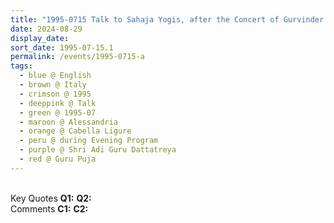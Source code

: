 ```yaml
---
title: "1995-0715 Talk to Sahaja Yogis, after the Concert of Gurvinder and Devinder Singh, during the Evening Program, the day before Guru Pūjā, Hangar, Cabella Ligure, Alessandria, Italy"
date: 2024-08-29
display_date: 
sort_date: 1995-07-15.1
permalink: /events/1995-0715-a
tags:
  - blue @ English
  - brown @ Italy
  - crimson @ 1995
  - deeppink @ Talk
  - green @ 1995-07
  - maroon @ Alessandria
  - orange @ Cabella Ligure
  - peru @ during Evening Program
  - purple @ Shri Adi Guru Dattatreya
  - red @ Guru Puja
---
```


<br>

<wave-list>
  <list-title color="DarkSeaGreen" width="55">Key Quotes</list-title>
  <list-item color="BlanchedAlmond" width="280"><b>Q1:</b> <i></i></list-item>
  <list-item color="Lavender" width="280"><b>Q2:</b> <i></i></list-item>
</wave-list>

<br>

<wave-list>
  <list-title color="DarkSeaGreen" width="55">Comments</list-title>
  <list-item color="BlanchedAlmond" width="280"><b>C1:</b> <i></i></list-item>
  <list-item color="Lavender" width="280"><b>C2:</b> <i></i></list-item>
</wave-list>